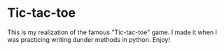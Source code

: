 # Tic-tac-toe
This is my realization of the famous "Tic-tac-toe" game. I made it when I was practicing writing dunder methods in python. Enjoy!
